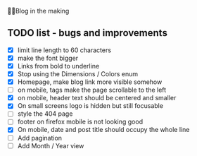 👷‍♀️Blog in the making

## TODO list - bugs and improvements

- [x] limit line length to 60 characters
- [x] make the font bigger
- [x] Links from bold to underline
- [x] Stop using the Dimensions / Colors enum
- [x] Homepage, make blog link more visible somehow
- [ ] on mobile, tags make the page scrollable to the left
- [x] on mobile, header text should be centered and smaller
- [x] On small screens logo is hidden but still focusable
- [ ] style the 404 page
- [ ] footer on firefox mobile is not looking good
- [x] On mobile, date and post title should occupy the whole line
- [ ] Add pagination
- [ ] Add Month / Year view
